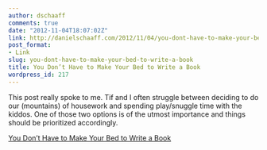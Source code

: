 ```yaml
---
author: dschaaff
comments: true
date: "2012-11-04T18:07:02Z"
link: http://danielschaaff.com/2012/11/04/you-dont-have-to-make-your-bed-to-write-a-book/
post_format:
- Link
slug: you-dont-have-to-make-your-bed-to-write-a-book
title: You Don’t Have to Make Your Bed to Write a Book
wordpress_id: 217
---
```


This post really spoke to me. Tif and I often struggle between deciding to do our (mountains) of housework and spending play/snuggle time with the kiddos. One of those two options is of the utmost importance and things should be prioritized accordingly.

  
[You Don’t Have to Make Your Bed to Write a Book](http://storylineblog.com/2012/10/15/you-dont-have-to-make-your-bed-to-write-a-book/)

